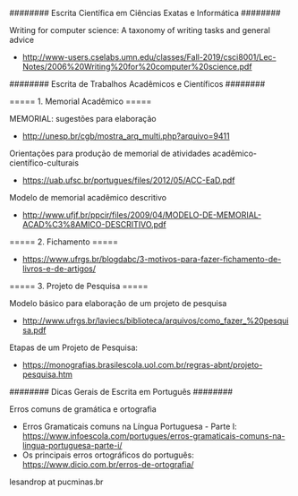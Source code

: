 ######## Escrita Científica em Ciências Exatas e Informática ########

Writing for computer science: A taxonomy of writing tasks and general advice
- http://www-users.cselabs.umn.edu/classes/Fall-2019/csci8001/Lec-Notes/2006%20Writing%20for%20computer%20science.pdf



######## Escrita de Trabalhos Acadêmicos e Científicos ########

===== 1. Memorial Acadêmico ===== 

MEMORIAL: sugestões para elaboração
- http://unesp.br/cgb/mostra_arq_multi.php?arquivo=9411

Orientações para produção de memorial de atividades acadêmico-científico-culturais
- https://uab.ufsc.br/portugues/files/2012/05/ACC-EaD.pdf

Modelo de memorial acadêmico descritivo
- http://www.ufjf.br/ppcir/files/2009/04/MODELO-DE-MEMORIAL-ACAD%C3%8AMICO-DESCRITIVO.pdf


===== 2. Fichamento ===== 

- https://www.ufrgs.br/blogdabc/3-motivos-para-fazer-fichamento-de-livros-e-de-artigos/


===== 3. Projeto de Pesquisa ===== 

Modelo básico para elaboração de um projeto de pesquisa
- http://www.ufrgs.br/laviecs/biblioteca/arquivos/como_fazer_%20pesquisa.pdf

Etapas de um Projeto de Pesquisa: 
- https://monografias.brasilescola.uol.com.br/regras-abnt/projeto-pesquisa.htm


######## Dicas Gerais de Escrita em Português ########

Erros comuns de gramática e ortografia
- Erros Gramaticais comuns na Língua Portuguesa - Parte I: https://www.infoescola.com/portugues/erros-gramaticais-comuns-na-lingua-portuguesa-parte-i/
- Os principais erros ortográficos do português: https://www.dicio.com.br/erros-de-ortografia/




lesandrop at pucminas.br
